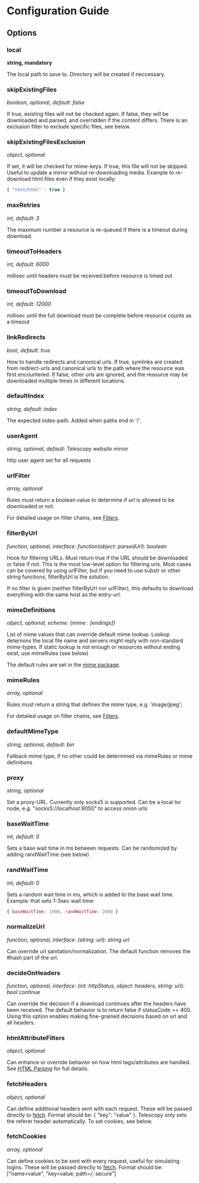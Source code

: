 # Configuration Guide



## Options

### local

**string, mandatory**

The local path to save to. Directory will be created if neccessary.

### skipExistingFiles

*boolean, optional, default: false*

If true, existing files will not be checked again. If false, they will be downloaded and parsed, and overridden if the content differs. There is an exclusion filter to exclude specific files, see below.

### skipExistingFilesExclusion

*object, optional*

If set, it will be checked for mime-keys. If true, this file will not be skipped. Useful to update a mirror without re-downloading media. Example to re-download html files even if they exist locally:

```js
{ "text/html" : true }
```

### maxRetries

*int, default: 3*

The maximum number a resource is re-queued if there is a timeout during download.

### timeoutToHeaders

*int, default: 6000*

millisec until headers must be received before resource is timed out

### timeoutToDownload

*int, default: 12000*

millisec until the full download must be complete before resource counts as a timeout

### linkRedirects

*bool, default: true*

How to handle redirects and canonical urls. If true, symlinks are created from redirect-urls and canonical urls to the path where the resource was first encountered. If false, other urls are ignored, and the resource may be downloaded multiple times in different locations.

### defaultIndex

*string, default: index*

The expected index-path. Added when paths end in '/'.

### userAgent

*string, optional, default: Telescopy website mirror*

http user agent set for all requests

### urlFilter

*array, optional*

Rules must return a boolean value to determine if url is allowed to be downloaded or not.

For detailed usage on filter chains, see [Filters](filters.md).

### filterByUrl

*function, optional, interface: function(object: parsedUrl): boolean*

Hook for filtering URLs. Must return true if the URL should be downloaded or false if not. This is the most low-level option for filtering urls. Most cases can be covered by using urlFilter, but if you need to use substr or other string functions, filterByUrl is the solution.

If no filter is given (neither filterByUrl nor urlFilter), this defaults to download everything with the same host as the entry-url.

### mimeDefinitions

*object, optional, scheme: {mime : [endings]}*

List of mime values that can override default mime lookup. Lookup determins the local file name and servers might reply with non-standard mime-types. If static lookup is not enough or resources without ending exist, use mimeRules (see below)

The default rules are set in the [mime package](https://www.npmjs.com/package/mime).

### mimeRules

*array, optional*

Rules must return a string that defines the mime type, e.g. 'image/jpeg';

For detailed usage on filter chains, see [Filters](filters.md).

### defaultMimeType

*string, optional, default: bin*

Fallback mime type, if no other could be determined via mimeRules or mime definitions

### proxy

*string, optional*

Set a proxy-URL. Currently only socks5 is supported. Can be a local tor node, e.g. "socks5://localhost:9050" to access onion urls

### baseWaitTime

*int, default: 0*

Sets a base wait time in ms between requests. Can be randomized by adding randWaitTime (see below)

### randWaitTime

*int, default: 0*

Sets a random wait time in ms, which is added to the base wait time.
Example: that sets 1-3sec wait time:

```js
{ baseWaitTime: 1000, randWaitTime: 2000 }
```

### normalizeUrl

*function, optional, interface: (string: url): string url*

Can override url sanitation/normalization. The default function removes the #hash part of the url.


### decideOnHeaders

*function, optional, interface: (int: httpStatus, object: headers, string: url): bool continue*

Can override the decision if a download continues after the headers have been received. The default behavior is to return false if statusCode >= 400.
Using this option enables making fine-grained decisions based on url and all headers.

### htmlAttributeFilters

*object, optional*

Can enhance or override behavior on how html tags/attributes are handled. See [HTML Parsing](html.md) for full details.

### fetchHeaders

*object, optional*

Can define additional headers sent with each request. These will be passed directly to [fetch](https://www.npmjs.com/package/fetch#headers). Format should be: { "key": "value" }. Telescopy only sets the referer header automatically. To set cookies, see below.

### fetchCookies

*array, optional*

Can define cookies to be sent with every request, useful for simulating logins. These will be passed directly to [fetch](https://www.npmjs.com/package/fetch#cookies). Format should be: ["name=value", "key=value; path=/; secure"]
